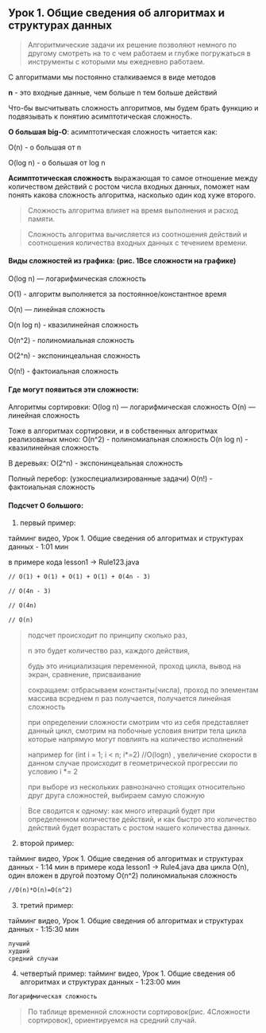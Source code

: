 ## Урок 1. Общие сведения об алгоритмах и структурах данных
>Алгоритмические задачи их решение позволяют немного по другому смотреть на то с чем работаем и глубже погружаться в инструменты с которыми мы ежедневно работаем.

С алгоритмами мы постоянно сталкиваемся в виде методов

**n** - это входные данные, чем больше n тем больше действий

Что-бы высчитывать сложность алгоритмов,
мы будем брать функцию и подвязывать к понятию асимптотическая сложность.

**О большая big-O**:
асимптотическая сложность читается как:

O(n) - о большая от n

O(log n) - о большая от log n

**Асимптотическая сложность** выражающая то самое отношение между количеством действий
с ростом числа входных данных,
поможет нам понять какова сложность алгоритма, насколько один код хуже второго.

>Сложность алгоритма влияет на время выполнения и расход памяти.

>Сложность алгоритма вычисляется из соотношения действий и соотношения 
количества входных данных с течением времени.

#### Виды сложностей из графика: (рис. 1Все сложности на графике)

O(log n) — логарифмическая сложность

O(1) - алгоритм выполняется за постоянное/константное время

O(n) — линейная сложность

O(n log n) - квазилинейная сложность

O(n^2) - полиномиальная сложность

O(2^n) - экспонинцеальная сложность

O(n!) - фактоиальная сложность

#### Где могут появиться эти сложности:

Алгоритмы сортировки:
O(log n) — логарифмическая сложность
O(n) — линейная сложность

Тоже в алгоритмах сортировки, и в собственных алгоритмах реализованых мною:
O(n^2) - полиномиальная сложность
O(n log n) - квазилинейная сложность

В деревьях:
O(2^n) - экспонинцеальная сложность

Полный перебор: (узкоспециализированные задачи)
O(n!) - фактоиальная сложность


#### Подсчет O большого:

1. первый пример:

тайминг видео, Урок 1. Общие сведения об алгоритмах и структурах данных - 1:01 мин

в примере кода lesson1 -> Rule123.java

```markdown
// O(1) + O(1) + O(1) + O(1) + O(4n - 3)

// O(4n - 3)

// O(4n)

// O(n)
```

>подсчет происходит по принципу сколько раз, 
> 
>n это будет количество раз, каждого действия,
> 
>будь это инициализация переменной, проход цикла, вывод на экран, сравнение, присваивание
>
>сокращаем: отбрасываем константы(числа), проход по элементам массива всреднем n раз получается, 
> получается линейная сложность
>
>при определении сложности смотрим что из себя представляет данный цикл, смотрим на побочные условия внитри тела цикла которые напрямую могут повлиять на количество исполнений
>
>например for (int i = 1; i < n; i*=2) //O(logn) , увеличение скорости в данном случае происходит в геометрической прогрессии по условию i *= 2
>
>при выборе из нескольких равнозначно стоящих относительно друг друга сложностей, выбираем самую сложную

> Все сводится к одному: как много итераций будет при определенном количестве действий, и как быстро это количество
> действий будет возрастать с ростом нашего количества данных.

2. второй пример:

тайминг видео, Урок 1. Общие сведения об алгоритмах и структурах данных - 1:14 мин
в примере кода lesson1 -> Rule4.java
два цикла O(n), один вложен в другой поэтому O(n^2) полиномиальная сложность
```markdown
//O(n)*O(n)=O(n^2)
```

3. третий пример:

тайминг видео, Урок 1. Общие сведения об алгоритмах и структурах данных - 1:15:30 мин

```markdown
лучший
худший
средний случаи
```



4. четвертый пример:
тайминг видео, Урок 1. Общие сведения об алгоритмах и структурах данных - 1:23:00 мин
```markdown
Логарифмическая сложность
```

>По таблице временной сложности сортировок(рис. 4Сложности сортировок), ориентируемся на средний случай.

